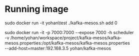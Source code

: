 # Running image
sudo docker run -it yohan\test ./kafka-mesos.sh add 0

sudo docker run -it -p 7000:7000 --expose 7000 -h scheduler \
-v /home/yohan/workspace/project/kafka-mesos/kafka-mesos.properties:/opt/kafka-mesos/kafka-mesos.properties \
--add-host=master:192.168.3.5 yohan/kafka-mesos
